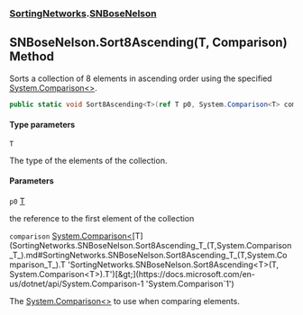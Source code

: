 ### [SortingNetworks](SortingNetworks.md 'SortingNetworks').[SNBoseNelson](SortingNetworks.SNBoseNelson.md 'SortingNetworks.SNBoseNelson')

## SNBoseNelson.Sort8Ascending<T>(T, Comparison<T>) Method

Sorts a collection of 8 elements in ascending order using the specified [System.Comparison&lt;&gt;](https://docs.microsoft.com/en-us/dotnet/api/System.Comparison-1 'System.Comparison`1').

```csharp
public static void Sort8Ascending<T>(ref T p0, System.Comparison<T> comparison);
```
#### Type parameters

<a name='SortingNetworks.SNBoseNelson.Sort8Ascending_T_(T,System.Comparison_T_).T'></a>

`T`

The type of the elements of the collection.
#### Parameters

<a name='SortingNetworks.SNBoseNelson.Sort8Ascending_T_(T,System.Comparison_T_).p0'></a>

`p0` [T](SortingNetworks.SNBoseNelson.Sort8Ascending_T_(T,System.Comparison_T_).md#SortingNetworks.SNBoseNelson.Sort8Ascending_T_(T,System.Comparison_T_).T 'SortingNetworks.SNBoseNelson.Sort8Ascending<T>(T, System.Comparison<T>).T')

the reference to the first element of the collection

<a name='SortingNetworks.SNBoseNelson.Sort8Ascending_T_(T,System.Comparison_T_).comparison'></a>

`comparison` [System.Comparison&lt;](https://docs.microsoft.com/en-us/dotnet/api/System.Comparison-1 'System.Comparison`1')[T](SortingNetworks.SNBoseNelson.Sort8Ascending_T_(T,System.Comparison_T_).md#SortingNetworks.SNBoseNelson.Sort8Ascending_T_(T,System.Comparison_T_).T 'SortingNetworks.SNBoseNelson.Sort8Ascending<T>(T, System.Comparison<T>).T')[&gt;](https://docs.microsoft.com/en-us/dotnet/api/System.Comparison-1 'System.Comparison`1')

The [System.Comparison&lt;&gt;](https://docs.microsoft.com/en-us/dotnet/api/System.Comparison-1 'System.Comparison`1') to use when comparing elements.